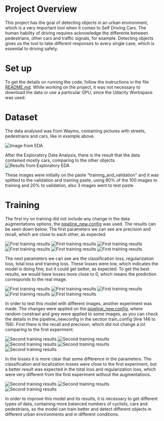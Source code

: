 # Project Overview

This project has the goal of detecting objects in an urban environment, which is a very important tool when it comes to Self Driving Cars. The human hability of driving requires acknowledge the differente between pedestrians, other cars and traffic signals, for example. Detecting objects gives us the tool to take different responses to every single case, which is essential to driving safety. 

# Set up

To get the details on running the code, follow the instructions in the file [README.md](https://github.com/brucefie/sdc-p1-objectdetection/blob/main/README.md). 
While working on the project, it was not necessary to download the data or use a particular GPU, since the Udacity Workspace was used.

# Dataset

The data analysed was from Waymo, containing pictures with streets, pedestrians and cars, like in example above. 

![Image from EDA](files/01.png)

After the Exploratory Data Analysis, there is the result that the data contained mostly cars, comparing to the other objects.
![Results from Exploratory EDA](files/02.png)

These images were initially on the paste "training_and_validation" and it was splitted to the validation and training paste, using 80% of the 100 images to training and 20% to validation, also 3 images went to test paste.  

# Training

The first try on training did not include any change in the data augmentations options, the [pipeline_new.config](experiments/reference/pipeline_new.config) was used. 
The results can be seen down below. The first parameters we can see are precision and recall, which are close to each other, as expected.

![First training results](files/03.png) ![First training results](files/04.png) ![First training results](files/05.png) ![First training results](files/06.png) ![First training results](files/07.png) ![First training results](files/08.png)


The next parameters we can see are the classification loss, regularization loss, total loss and training loss. These losses were low, which indicates the model is doing fine, but it could get better, as expected. To get the best results, we would have losses more close to 0, which means the prediction corresponds to the real image.

 ![First training results](files/09.png) ![First training results](files/10.png) ![First training results](files/11.png) ![First training results](files/12.png) ![First training results](files/13.png) 

In order to test this model with different images, another experiment was made. The changes were applied on the [pipeline_new.config](https://github.com/brucefie/sdc-p1-objectdetection/blob/main/experiments/experiment2/pipeline_new.config), where random constrast and grey were applied to some images, as you can check the details in the pipeline_newconfig in the section train_config (line 146 to 156). 
First there is the recall and precision, which did not change a lot comparing to the first experiment.

![Second training results](files/14.png) ![Second training results](files/15.png) ![Second training results](files/16.png) ![Second training results](files/17.png) ![Second training results](files/19.png) 

In the losses it is more clear that some difference in the parameters. The classification and localization losses were close to the first experiment, but a better result was expected in the total loss and regularization loss, which were very different from the first experiment without the augmentations.

![Second training results](files/20.png) ![Second training results](files/21.png) ![Second training results](files/22.png)

In order to improve this model and its results, it is necessary to get different types of data, containing more balanced numbers of cyclists, cars and pedestrians, so the model can train better and detect different objects in different urban environments and in different conditions.


